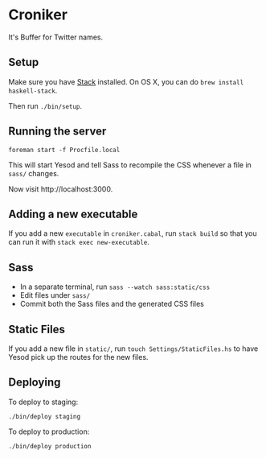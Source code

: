 # Croniker

It's Buffer for Twitter names.

## Setup

Make sure you have [Stack] installed. On OS X, you can do `brew install
haskell-stack`.

Then run `./bin/setup`.

[Stack]: http://docs.haskellstack.org/en/stable/README.html

## Running the server

    foreman start -f Procfile.local

This will start Yesod and tell Sass to recompile the CSS whenever a file in
`sass/` changes.

Now visit http://localhost:3000.

## Adding a new executable

If you add a new `executable` in `croniker.cabal`, run `stack build` so that you
can run it with `stack exec new-executable`.

## Sass

* In a separate terminal, run `sass --watch sass:static/css`
* Edit files under `sass/`
* Commit both the Sass files and the generated CSS files

## Static Files

If you add a new file in `static/`, run `touch Settings/StaticFiles.hs` to have
Yesod pick up the routes for the new files.

## Deploying

To deploy to staging:

    ./bin/deploy staging

To deploy to production:

    ./bin/deploy production
